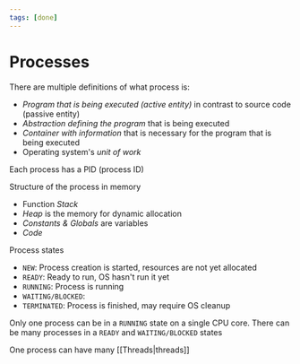 ```yaml
---
tags: [done]
---
```


# Processes

There are multiple definitions of what process is:

- _Program that is being executed (active entity)_ in contrast to source code (passive entity)
- _Abstraction defining the program_ that is being executed
- _Container with information_ that is necessary for the program that is being executed
- Operating system's _unit of work_

Each process has a PID (process ID)

Structure of the process in memory

- Function _Stack_
- _Heap_ is the memory for dynamic allocation
- _Constants & Globals_ are variables
- _Code_

Process states

- `NEW`: Process creation is started, resources are not yet allocated
- `READY`: Ready to run, OS hasn't run it yet
- `RUNNING`: Process is running
- `WAITING/BLOCKED`:
- `TERMINATED`: Process is finished, may require OS cleanup

Only one process can be in a `RUNNING` state on a single CPU core. There can be many processes in a `READY` and `WAITING/BLOCKED` states

One process can have many [[Threads|threads]]

<!--

### PCB (Process Control Block)

Контейнер с информацией о процессе

* _State_ содержит состояние
* _Counter_ сожержит адрес следующей инструкции
* _Registers_
* _Schedule info_, например, приоритет
* _Memory info_
* _Accounting info_
* _I/O info_ список открытых файлов
* _Thread info_

### Адресное пространство

С каждым процессом связано //адресное пространство//, которое содержит выполняемую программу, данные этой программы и ее //стек//. Кроме того с процессом связаны набор ресурсов, список открытых файлов, необработанные предупреждения и вся другая информация необходимая для работы. Каждому адресу памяти процесса соответствует "реальный" адрес физической памяти (RAM). В памяти есть таблица соответствий для процессов. Почти каждое обращение к памяти процесса использует эту таблицу. При переключении процессов переключаются и таблицы адресов для них. Когда процесс пытается получить доступ к невозможной ячейке памяти возникает `SEGFAULT`



Процесс может иметь множество [[Потоки!потоков]]

Создание, завершение --- системные вызовы

* Процесс способен создавать _дочерние процессы_ (child process), которые
могут создавать свои дочерние процессы. Связь между ними называется
_межпроцессорным взаимодействием_ (interprocessing)
* У каждого процесса есть PID (Process Identification Number)
* Процесс имеет _идентификатор пользователя_ (UID), который его запустил
* Процессы бывают фоновыми, такие процессы еще называются _демонами_

{{Рабочий каталог}}

{{Каналы}}

-->
